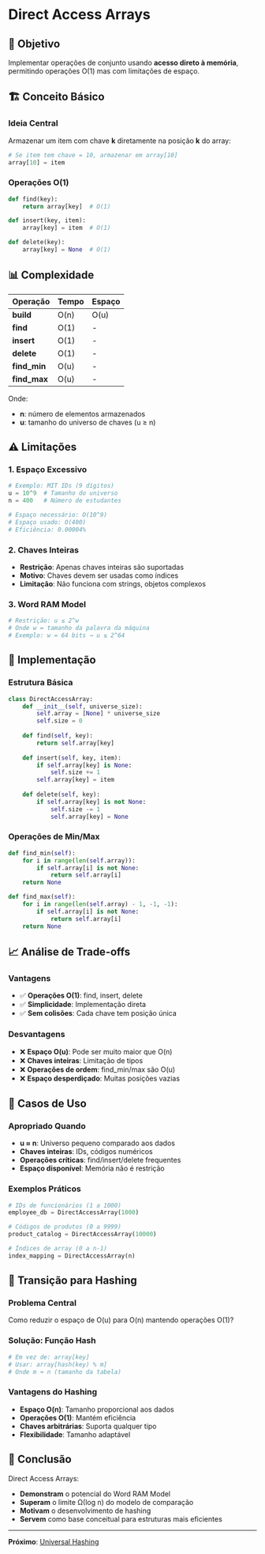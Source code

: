 # Direct Access Arrays

## 🎯 Objetivo

Implementar operações de conjunto usando **acesso direto à memória**, permitindo operações O(1) mas com limitações de espaço.

## 🏗️ Conceito Básico

### Ideia Central
Armazenar um item com chave **k** diretamente na posição **k** do array:

```python
# Se item tem chave = 10, armazenar em array[10]
array[10] = item
```

### Operações O(1)
```python
def find(key):
    return array[key]  # O(1)

def insert(key, item):
    array[key] = item  # O(1)

def delete(key):
    array[key] = None  # O(1)
```

## 📊 Complexidade

| Operação | Tempo | Espaço |
|----------|-------|--------|
| **build** | O(n) | O(u) |
| **find** | O(1) | - |
| **insert** | O(1) | - |
| **delete** | O(1) | - |
| **find_min** | O(u) | - |
| **find_max** | O(u) | - |

Onde:
- **n**: número de elementos armazenados
- **u**: tamanho do universo de chaves (u ≥ n)

## ⚠️ Limitações

### 1. Espaço Excessivo
```python
# Exemplo: MIT IDs (9 dígitos)
u = 10^9  # Tamanho do universo
n = 400   # Número de estudantes

# Espaço necessário: O(10^9)
# Espaço usado: O(400)
# Eficiência: 0.00004%
```

### 2. Chaves Inteiras
- **Restrição**: Apenas chaves inteiras são suportadas
- **Motivo**: Chaves devem ser usadas como índices
- **Limitação**: Não funciona com strings, objetos complexos

### 3. Word RAM Model
```python
# Restrição: u ≤ 2^w
# Onde w = tamanho da palavra da máquina
# Exemplo: w = 64 bits → u ≤ 2^64
```

## 🔧 Implementação

### Estrutura Básica
```python
class DirectAccessArray:
    def __init__(self, universe_size):
        self.array = [None] * universe_size
        self.size = 0
    
    def find(self, key):
        return self.array[key]
    
    def insert(self, key, item):
        if self.array[key] is None:
            self.size += 1
        self.array[key] = item
    
    def delete(self, key):
        if self.array[key] is not None:
            self.size -= 1
            self.array[key] = None
```

### Operações de Min/Max
```python
def find_min(self):
    for i in range(len(self.array)):
        if self.array[i] is not None:
            return self.array[i]
    return None

def find_max(self):
    for i in range(len(self.array) - 1, -1, -1):
        if self.array[i] is not None:
            return self.array[i]
    return None
```

## 📈 Análise de Trade-offs

### Vantagens
- ✅ **Operações O(1)**: find, insert, delete
- ✅ **Simplicidade**: Implementação direta
- ✅ **Sem colisões**: Cada chave tem posição única

### Desvantagens
- ❌ **Espaço O(u)**: Pode ser muito maior que O(n)
- ❌ **Chaves inteiras**: Limitação de tipos
- ❌ **Operações de ordem**: find_min/max são O(u)
- ❌ **Espaço desperdiçado**: Muitas posições vazias

## 🎯 Casos de Uso

### Apropriado Quando
- **u ≈ n**: Universo pequeno comparado aos dados
- **Chaves inteiras**: IDs, códigos numéricos
- **Operações críticas**: find/insert/delete frequentes
- **Espaço disponível**: Memória não é restrição

### Exemplos Práticos
```python
# IDs de funcionários (1 a 1000)
employee_db = DirectAccessArray(1000)

# Códigos de produtos (0 a 9999)
product_catalog = DirectAccessArray(10000)

# Índices de array (0 a n-1)
index_mapping = DirectAccessArray(n)
```

## 🔄 Transição para Hashing

### Problema Central
Como reduzir o espaço de O(u) para O(n) mantendo operações O(1)?

### Solução: Função Hash
```python
# Em vez de: array[key]
# Usar: array[hash(key) % m]
# Onde m ≈ n (tamanho da tabela)
```

### Vantagens do Hashing
- **Espaço O(n)**: Tamanho proporcional aos dados
- **Operações O(1)**: Mantém eficiência
- **Chaves arbitrárias**: Suporta qualquer tipo
- **Flexibilidade**: Tamanho adaptável

## 🎯 Conclusão

Direct Access Arrays:
- **Demonstram** o potencial do Word RAM Model
- **Superam** o limite Ω(log n) do modelo de comparação
- **Motivam** o desenvolvimento de hashing
- **Servem** como base conceitual para estruturas mais eficientes

---

**Próximo**: [Universal Hashing](03.%20Universal%20Hashing.md) 